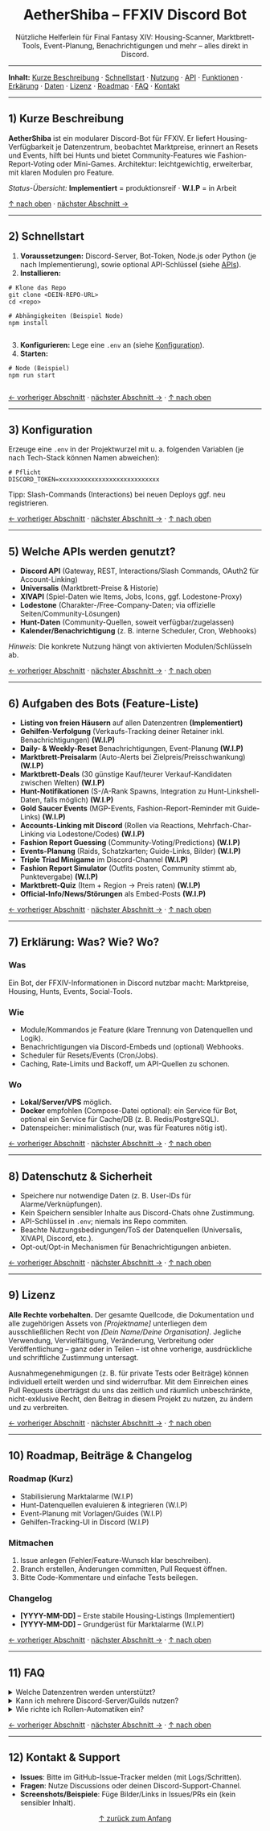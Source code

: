 <!-- README for GitHub (pure HTML, no CSS) -->

<h1 id="start" align="center">AetherShiba – FFXIV Discord Bot</h1>

<p align="center">
  Nützliche Helferlein für Final Fantasy XIV: Housing-Scanner, Marktbrett-Tools, Event-Planung, Benachrichtigungen und mehr – alles direkt in Discord.
</p>

<hr>

<!-- Inhaltsverzeichnis / Pagination (Anker-Navigation) -->
<nav aria-label="Seitennavigation">
  <p><strong>Inhalt:</strong>
    <a href="#kurz">Kurze Beschreibung</a><n> ·
    <a href="#schnellstart">Schnellstart</a> ·
    <a href="#nutzung">Nutzung</a> ·
    <a href="#apis">API</a> ·
    <a href="#features">Funktionen</a> ·
    <a href="#wie-wo">Erkärung</a> ·
    <a href="#daten">Daten</a> ·
    <a href="#lizenz">Lizenz</a> ·
    <a href="#roadmap">Roadmap</a> ·
    <a href="#faq">FAQ</a> ·
    <a href="#kontakt">Kontakt</a>
  </p>
</nav>

<hr>

<h2 id="kurz">1) Kurze Beschreibung</h2>
<p>
  <strong>AetherShiba</strong> ist ein modularer Discord-Bot für FFXIV. Er liefert Housing-Verfügbarkeit je Datenzentrum,
  beobachtet Marktpreise, erinnert an Resets und Events, hilft bei Hunts und bietet Community-Features wie Fashion-Report-Voting
  oder Mini-Games. Architektur: leichtgewichtig, erweiterbar, mit klaren Modulen pro Feature.
</p>

<p><em>Status-Übersicht:</em> <strong>Implementiert</strong> = produktionsreif · <strong>W.I.P</strong> = in Arbeit</p>

<p><a href="#start">↑ nach oben</a> · <a href="#schnellstart">nächster Abschnitt →</a></p>
<hr>

<h2 id="schnellstart">2) Schnellstart</h2>
<ol>
  <li><strong>Voraussetzungen:</strong> Discord-Server, Bot-Token, Node.js oder Python (je nach Implementierung), sowie optional API-Schlüssel (siehe <a href="#apis">APIs</a>).</li>
  <li><strong>Installieren:</strong></li>
</ol>

<pre><code># Klone das Repo
git clone &lt;DEIN-REPO-URL&gt;
cd &lt;repo&gt;

# Abhängigkeiten (Beispiel Node)
npm install

</code></pre>

<ol start="3">
  <li><strong>Konfigurieren:</strong> Lege eine <code>.env</code> an (siehe <a href="#konfiguration">Konfiguration</a>).</li>
  <li><strong>Starten:</strong></li>
</ol>

<pre><code># Node (Beispiel)
npm run start

</code></pre>

<p><a href="#kurz">← vorheriger Abschnitt</a> · <a href="#konfiguration">nächster Abschnitt →</a> · <a href="#start">↑ nach oben</a></p>
<hr>

<h2 id="konfiguration">3) Konfiguration</h2>
<p>Erzeuge eine <code>.env</code> in der Projektwurzel mit u. a. folgenden Variablen (je nach Tech-Stack können Namen abweichen):</p>

<pre><code># Pflicht
DISCORD_TOKEN=xxxxxxxxxxxxxxxxxxxxxxxxxxxx
</code></pre>

<p>Tipp: Slash-Commands (Interactions) bei neuen Deploys ggf. neu registrieren.</p>

<p><a href="#schnellstart">← vorheriger Abschnitt</a> · <a href="#nutzung">nächster Abschnitt →</a> · <a href="#start">↑ nach oben</a></p>
<hr>

<h2 id="apis">5) Welche APIs werden genutzt?</h2>
<ul>
  <li><strong>Discord API</strong> (Gateway, REST, Interactions/Slash Commands, OAuth2 für Account-Linking)</li>
  <li><strong>Universalis</strong> (Marktbrett-Preise &amp; Historie)</li>
  <li><strong>XIVAPI</strong> (Spiel-Daten wie Items, Jobs, Icons, ggf. Lodestone-Proxy)</li>
  <li><strong>Lodestone</strong> (Charakter-/Free-Company-Daten; via offizielle Seiten/Community-Lösungen)</li>
  <li><strong>Hunt-Daten</strong> (Community-Quellen, soweit verfügbar/zugelassen)</li>
  <li><strong>Kalender/Benachrichtigung</strong> (z. B. interne Scheduler, Cron, Webhooks)</li>
</ul>

<p><em>Hinweis:</em> Die konkrete Nutzung hängt von aktivierten Modulen/Schlüsseln ab.</p>

<p><a href="#nutzung">← vorheriger Abschnitt</a> · <a href="#features">nächster Abschnitt →</a> · <a href="#start">↑ nach oben</a></p>
<hr>

<h2 id="features">6) Aufgaben des Bots (Feature-Liste)</h2>
<ul>
  <li><strong>Listing von freien Häusern</strong> auf allen Datenzentren <strong>(Implementiert)</strong></li>
  <li><strong>Gehilfen-Verfolgung</strong> (Verkaufs-Tracking deiner Retainer inkl. Benachrichtigungen) <strong>(W.I.P)</strong></li>
  <li><strong>Daily- &amp; Weekly-Reset</strong> Benachrichtigungen, Event-Planung <strong>(W.I.P)</strong></li>
  <li><strong>Marktbrett-Preisalarm</strong> (Auto-Alerts bei Zielpreis/Preisschwankung) <strong>(W.I.P)</strong></li>
  <li><strong>Marktbrett-Deals</strong> (30 günstige Kauf/teurer Verkauf-Kandidaten zwischen Welten) <strong>(W.I.P)</strong></li>
  <li><strong>Hunt-Notifikationen</strong> (S-/A-Rank Spawns, Integration zu Hunt-Linkshell-Daten, falls möglich) <strong>(W.I.P)</strong></li>
  <li><strong>Gold Saucer Events</strong> (MGP-Events, Fashion-Report-Reminder mit Guide-Links) <strong>(W.I.P)</strong></li>
  <li><strong>Accounts-Linking mit Discord</strong> (Rollen via Reactions, Mehrfach-Char-Linking via Lodestone/Codes) <strong>(W.I.P)</strong></li>
  <li><strong>Fashion Report Guessing</strong> (Community-Voting/Predictions) <strong>(W.I.P)</strong></li>
  <li><strong>Events-Planung</strong> (Raids, Schatzkarten; Guide-Links, Bilder) <strong>(W.I.P)</strong></li>
  <li><strong>Triple Triad Minigame</strong> im Discord-Channel <strong>(W.I.P)</strong></li>
  <li><strong>Fashion Report Simulator</strong> (Outfits posten, Community stimmt ab, Punktevergabe) <strong>(W.I.P)</strong></li>
  <li><strong>Marktbrett-Quiz</strong> (Item + Region → Preis raten) <strong>(W.I.P)</strong></li>
  <li><strong>Official-Info/News/Störungen</strong> als Embed-Posts <strong>(W.I.P)</strong></li>
</ul>

<p><a href="#apis">← vorheriger Abschnitt</a> · <a href="#wie-wo">nächster Abschnitt →</a> · <a href="#start">↑ nach oben</a></p>
<hr>

<h2 id="wie-wo">7) Erklärung: Was? Wie? Wo?</h2>
<h3>Was</h3>
<p>Ein Bot, der FFXIV-Informationen in Discord nutzbar macht: Marktpreise, Housing, Hunts, Events, Social-Tools.</p>

<h3>Wie</h3>
<ul>
  <li>Module/Kommandos je Feature (klare Trennung von Datenquellen und Logik).</li>
  <li>Benachrichtigungen via Discord-Embeds und (optional) Webhooks.</li>
  <li>Scheduler für Resets/Events (Cron/Jobs).</li>
  <li>Caching, Rate-Limits und Backoff, um API-Quellen zu schonen.</li>
</ul>

<h3>Wo</h3>
<ul>
  <li><strong>Lokal/Server/VPS</strong> möglich.</li>
  <li><strong>Docker</strong> empfohlen (Compose-Datei optional): ein Service für Bot, optional ein Service für Cache/DB (z. B. Redis/PostgreSQL).</li>
  <li>Datenspeicher: minimalistisch (nur, was für Features nötig ist).</li>
</ul>

<p><a href="#features">← vorheriger Abschnitt</a> · <a href="#daten">nächster Abschnitt →</a> · <a href="#start">↑ nach oben</a></p>
<hr>

<h2 id="daten">8) Datenschutz &amp; Sicherheit</h2>
<ul>
  <li>Speichere nur notwendige Daten (z. B. User-IDs für Alarme/Verknüpfungen).</li>
  <li>Kein Speichern sensibler Inhalte aus Discord-Chats ohne Zustimmung.</li>
  <li>API-Schlüssel in <code>.env</code>; niemals ins Repo commiten.</li>
  <li>Beachte Nutzungsbedingungen/ToS der Datenquellen (Universalis, XIVAPI, Discord, etc.).</li>
  <li>Opt-out/Opt-in Mechanismen für Benachrichtigungen anbieten.</li>
</ul>

<p><a href="#wie-wo">← vorheriger Abschnitt</a> · <a href="#lizenz">nächster Abschnitt →</a> · <a href="#start">↑ nach oben</a></p>
<hr>

<h2 id="lizenz">9) Lizenz</h2>
<p><strong>Alle Rechte vorbehalten.</strong> Der gesamte Quellcode, die Dokumentation und alle zugehörigen Assets von <em>[Projektname]</em>
unterliegen dem ausschließlichen Recht von <em>[Dein Name/Deine Organisation]</em>. Jegliche Verwendung, Vervielfältigung, Veränderung,
Verbreitung oder Veröffentlichung – ganz oder in Teilen – ist ohne vorherige, ausdrückliche und schriftliche Zustimmung untersagt.</p>

<p>Ausnahmegenehmigungen (z. B. für private Tests oder Beiträge) können individuell erteilt werden und sind widerrufbar.
Mit dem Einreichen eines Pull Requests überträgst du uns das zeitlich und räumlich unbeschränkte, nicht-exklusive Recht,
den Beitrag in diesem Projekt zu nutzen, zu ändern und zu verbreiten.</p>

<p><a href="#daten">← vorheriger Abschnitt</a> · <a href="#roadmap">nächster Abschnitt →</a> · <a href="#start">↑ nach oben</a></p>
<hr>

<h2 id="roadmap">10) Roadmap, Beiträge &amp; Changelog</h2>
<h3>Roadmap (Kurz)</h3>
<ul>
  <li>Stabilisierung Marktalarme (W.I.P)</li>
  <li>Hunt-Datenquellen evaluieren &amp; integrieren (W.I.P)</li>
  <li>Event-Planung mit Vorlagen/Guides (W.I.P)</li>
  <li>Gehilfen-Tracking-UI in Discord (W.I.P)</li>
</ul>

<h3>Mitmachen</h3>
<ol>
  <li>Issue anlegen (Fehler/Feature-Wunsch klar beschreiben).</li>
  <li>Branch erstellen, Änderungen committen, Pull Request öffnen.</li>
  <li>Bitte Code-Kommentare und einfache Tests beilegen.</li>
</ol>

<h3>Changelog</h3>
<ul>
  <li><strong>[YYYY-MM-DD]</strong> – Erste stabile Housing-Listings (Implementiert)</li>
  <li><strong>[YYYY-MM-DD]</strong> – Grundgerüst für Marktalarme (W.I.P)</li>
</ul>

<p><a href="#lizenz">← vorheriger Abschnitt</a> · <a href="#faq">nächster Abschnitt →</a> · <a href="#start">↑ nach oben</a></p>
<hr>

<h2 id="faq">11) FAQ</h2>
<details>
  <summary>Welche Datenzentren werden unterstützt?</summary>
  <p>Alle öffentlichen Datenzentren, sofern die genutzten APIs diese abdecken. Standard: <code>DEFAULT_DATACENTER</code> aus der Konfiguration.</p>
</details>
<details>
  <summary>Kann ich mehrere Discord-Server/Guilds nutzen?</summary>
  <p>Ja. Trenne die IDs durch Komma in <code>DISCORD_GUILD_IDS</code>.</p>
</details>
<details>
  <summary>Wie richte ich Rollen-Automatiken ein?</summary>
  <p>Aktiviere Account-Linking und Reactions; definiere eine Zuordnung (z. B. Tank/Healer/DPS) in deiner Konfiguration.</p>
</details>

<p><a href="#roadmap">← vorheriger Abschnitt</a> · <a href="#kontakt">nächster Abschnitt →</a> · <a href="#start">↑ nach oben</a></p>
<hr>

<h2 id="kontakt">12) Kontakt &amp; Support</h2>
<ul>
  <li><strong>Issues</strong>: Bitte im GitHub-Issue-Tracker melden (mit Logs/Schritten).</li>
  <li><strong>Fragen</strong>: Nutze Discussions oder deinen Discord-Support-Channel.</li>
  <li><strong>Screenshots/Beispiele</strong>: Füge Bilder/Links in Issues/PRs ein (kein sensibler Inhalt).</li>
</ul>

<p align="center"><a href="#start">↑ zurück zum Anfang</a></p>
